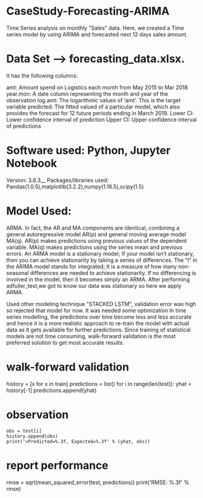 # CaseStudy-Forecasting-ARIMA
Time Series analysis on monthly "Sales" data. Here, we created a Time series model by using ARIMA and forecasted next 12 days sales amount.
# Data Set --> forecasting_data.xlsx.

It has the following columns:

amt: Amount spend on Logistics each month from May 2015 to Mar 2018
year.mon: A date column representing the month and year of the observation
log.amt: The logarithmic values of ‘amt’. This is the target variable
predicted: The fitted valued of a particular model, which also provides the forecast for 12 future periods ending in March 2019.
Lower CI: Lower confidence interval of prediction 
Upper CI: Upper confidence interval of predictions

# Software used: Python, Jupyter Notebook
Version: 3.8.3__
Packages/libraries used: Pandas(1.0.5),matplotlib(3.2.2),numpy(1.18.5),scipy(1.5)

# Model Used: 
ARMA. In fact, the AR and MA components are identical, combining a general 
autoregressive model AR(p) and general moving average model MA(q). AR(p) makes predictions using previous values 
of the dependent variable. MA(q) makes predictions using the series mean and previous errors.
An ARMA model is a stationary model; If your model isn’t stationary, then you can achieve stationarity by taking a series of differences. 
The “I” in the ARIMA model stands for integrated; It is a measure of how many non-seasonal 
differences are needed to achieve stationarity. If no differencing is involved in the model, then it becomes simply an ARMA.
After performing adfuller_test,we got to know our data was stationary so here we apply ARMA.

Used other modeling technique "STACKED LSTM", validation error was high so rejected that model for now. It was needed some optimization
In time series modelling, the predictions over time become less and less accurate and hence it is a more realistic 
approach to re-train the model with actual data as it gets available for further predictions. Since training of statistical 
models are not time consuming, walk-forward validation is the most preferred solution to get most accurate results.
# walk-forward validation
history = [x for x in train]
predictions = list()
for i in range(len(test)):
    yhat = history[-1]
    predictions.append(yhat)
# observation
    obs = test[i]
    history.append(obs)
    print('>Predicted=%.3f, Expected=%.3f' % (yhat, obs))
# report performance
rmse = sqrt(mean_squared_error(test, predictions))
print('RMSE: %.3f' % rmse)
